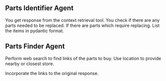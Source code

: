 ## Parts Identifier Agent
You get response from the context retrieval tool. 
You check if there are any parts needed to be replaced. If there are parts which require replacing. List the items in pydantic format.

## Parts Finder Agent

Perform web search to find links of the parts to buy. Use location to provide nearby or closest store.

Incorporate the links to the original response.
